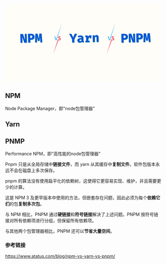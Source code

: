 ![](./NPM.jpg)

## NPM

Node Package Manager，即“node包管理器”

## Yarn

## PNMP

Performance NPM，即“高性能的node包管理器”

Pnpm 只是从全局存储中**链接文件**，而 yarn 从其缓存中**复制文件**。软件包版本永远不会在磁盘上多次保存。

pnpm 的算法没有使用扁平化的依赖树，这使得它更容易实现、维护，并且需要更少的计算。

这是 NPM 3 及更早版本中使用的方法，但嵌套存在问题，因此必须为每个**依赖它们**的包**复制多次包**。

与 NPM 相比，PNPM 通过**硬链接**和**符号链接**解决了上述问题。PNPM 按符号链接对所有依赖项进行分组，但保留所有依赖项。

与其他两个包管理器相比，PNPM 还可以**节省大量空间**。

### 参考链接

https://www.atatus.com/blog/npm-vs-yarn-vs-pnpm/ 